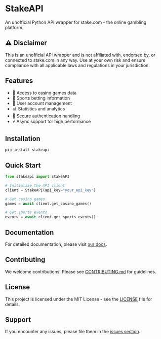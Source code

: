 # StakeAPI

An unofficial Python API wrapper for stake.com - the online gambling platform.

## ⚠️ Disclaimer

This is an unofficial API wrapper and is not affiliated with, endorsed by, or connected to stake.com in any way. Use at your own risk and ensure compliance with all applicable laws and regulations in your jurisdiction.

## Features

- 🎰 Access to casino games data
- 🏈 Sports betting information
- 👤 User account management
- 📊 Statistics and analytics
- 🔐 Secure authentication handling
- ⚡ Async support for high performance

## Installation

```bash
pip install stakeapi
```

## Quick Start

```python
from stakeapi import StakeAPI

# Initialize the API client
client = StakeAPI(api_key="your_api_key")

# Get casino games
games = await client.get_casino_games()

# Get sports events
events = await client.get_sports_events()
```

## Documentation

For detailed documentation, please visit [our docs](docs/).

## Contributing

We welcome contributions! Please see [CONTRIBUTING.md](CONTRIBUTING.md) for guidelines.

## License

This project is licensed under the MIT License - see the [LICENSE](LICENSE) file for details.

## Support

If you encounter any issues, please file them in the [issues section](https://github.com/yourusername/StakeAPI/issues).
